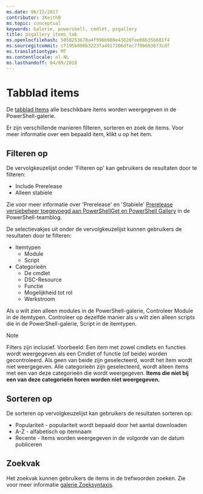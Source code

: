 ```yaml
---
ms.date: 06/12/2017
contributor: JKeithB
ms.topic: conceptual
keywords: Galerie, powershell, cmdlet, psgallery
title: psgallery_items_tab
ms.openlocfilehash: 5058253678a4f996b080e43820fee06b35b681f4
ms.sourcegitcommit: cf195b090b3223fa4917206dfec7f0b603873cdf
ms.translationtype: MT
ms.contentlocale: nl-NL
ms.lasthandoff: 04/09/2018
---
```

# <a name="items-tab"></a>Tabblad items

De [tabblad Items](https://www.powershellgallery.com/items) alle beschikbare items worden weergegeven in de PowerShell-galerie.

Er zijn verschillende manieren filteren, sorteren en zoek de items.
Voor meer informatie over een bepaald item, klikt u op het item.

## <a name="filter-by"></a>Filteren op

De vervolgkeuzelijst onder 'Filteren op' kan gebruikers de resultaten door te filteren:
* Include Prerelease
* Alleen stabiele

Zie voor meer informatie over 'Prerelease' en 'Stabiele' [Prerelease versiebeheer toegevoegd aan PowerShellGet en PowerShell Gallery](https://blogs.msdn.microsoft.com/powershell/2017/12/05/prerelease-versioning-added-to-powershellget-and-powershell-gallery/) in de PowerShell-teamblog.

De selectievakjes uit onder de vervolgkeuzelijst kunnen gebruikers de resultaten door te filteren:
* Itemtypen
  - Module
  - Script
* Categorieën
  - De cmdlet
  - DSC-Resource
  - Functie
  - Mogelijkheid tot rol
  - Werkstroom

Als u wilt zien alleen modules in de PowerShell-galerie, Controleer Module in de itemtypen.
Controleer op dezelfde manier als u wilt zien alleen scripts die in de PowerShell-galerie, Script in de itemtypen.

> [!NOTE]
> Filters zijn inclusief.
> Voorbeeld: Een item met zowel cmdlets en functies wordt weergegeven als een Cmdlet of functie (of beide) worden gecontroleerd.
> Als geen van beide zijn geselecteerd, wordt het item wordt niet weergegeven.
> Alle categorieën zijn geselecteerd, wordt alleen items met een van deze categorieën die wordt weergegeven.
> **Items die niet bij een van deze categorieën horen worden niet weergegeven.**

## <a name="sort-by"></a>Sorteren op

De sorteren op vervolgkeuzelijst kan gebruikers de resultaten sorteren op:
* Populariteit - populariteit wordt bepaald door het aantal downloaden
* A-Z - alfabetisch op itemnaam
* Recente - Items worden weergegeven in de volgorde van de datum publiceren

## <a name="search-box"></a>Zoekvak

Het zoekvak kunnen gebruikers de items in de trefwoorden zoeken.
Zie voor meer informatie [galerie Zoeksyntaxis](psgallery_search_syntax.md).